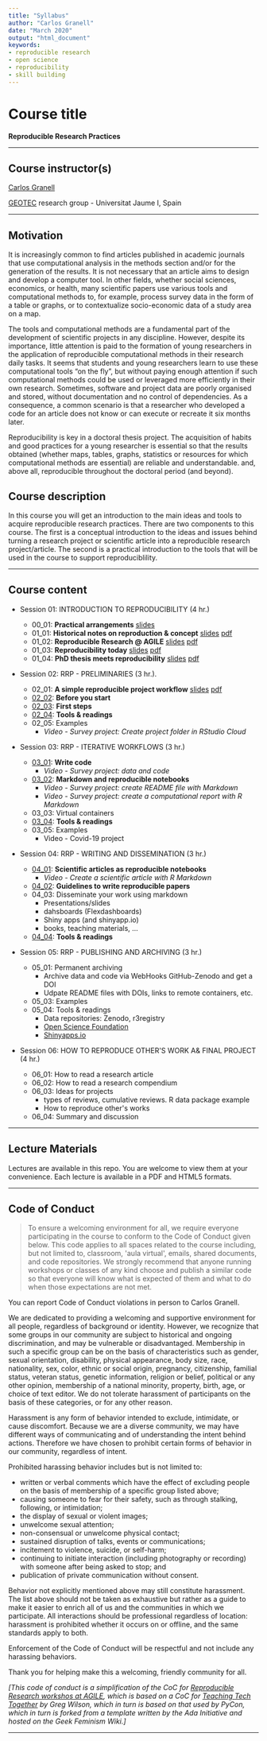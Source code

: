 ```yaml
---
title: "Syllabus"
author: "Carlos Granell"
date: "March 2020"
output: "html_document"
keywords:
- reproducible research
- open science
- reproducibility
- skill building
---
```



# Course title

**Reproducible Research Practices**

---

## Course instructor(s)
[Carlos Granell](http://carlosgranell.eu) 

[GEOTEC](http://geotec.uji.es/) research group - Universitat Jaume I, Spain

---

## Motivation 

It is increasingly common to find articles published in academic journals that use computational analysis in the methods section and/or for the generation of the results. It is not necessary that an article aims to design and develop a computer tool. In other fields, whether social sciences, economics, or health, many scientific papers use various tools and computational methods to, for example, process survey data in the form of a table or graphs, or to contextualize socio-economic data of a study area on a map.

The tools and computational methods are a fundamental part of the development of scientific projects in any discipline. However, despite its importance, little attention is paid to the formation of young researchers in the application of reproducible computational methods in their research daily tasks. It seems that students and young researchers learn to use these computational tools “on the fly”, but without paying enough attention if such computational methods could be used or leveraged more efficiently in their own research. Sometimes, software and project data are poorly organised and stored, without documentation and no control of dependencies. As a consequence, a common scenario is that a researcher who developed a code for an article does not know or can execute or recreate it six months later.

Reproducibility is key in a doctoral thesis project. The acquisition of habits and good practices for a young researcher is essential so that the results obtained (whether maps, tables, graphs, statistics or resources for which computational methods are essential) are reliable and understandable. and, above all, reproducible throughout the doctoral period (and beyond).

## Course description

In this course you will get an introduction to the main ideas and tools to acquire reproducible research practices. There are two components to this course. The first is a conceptual introduction to the ideas and issues behind  turning a research project or scientific article into a reproducible research project/article. The second is a practical introduction to the tools that will be used in the course to support reproduciblility. 

---

## Course content

* Session 01: INTRODUCTION TO REPRODUCIBILITY (4 hr.)
  * 00_01: **Practical arrangements** [slides](http://www3.uji.es/~canut/rrp20/00_01.html)
  * 01_01: **Historical notes on reproduction & concept** [slides](http://www3.uji.es/~canut/rrp20/01_01.html) [pdf](http://www3.uji.es/~canut/rrp20/01_01.pdf)
  * 01_02: **Reproducible Research @ AGILE** [slides](http://www3.uji.es/~canut/rrp20/01_02.html) [pdf](http://www3.uji.es/~canut/rrp20/01_02.pdf)
  * 01_03: **Reproducibility today** [slides](http://www3.uji.es/~canut/rrp20/01_03.html) [pdf](http://www3.uji.es/~canut/rrp20/01_03.pdf)
  * 01_04: **PhD thesis meets reproducibility** [slides](http://www3.uji.es/~canut/rrp20/01_04.html) [pdf](http://www3.uji.es/~canut/rrp20/01_04.pdf)

* Session 02: RRP - PRELIMINARIES (3 hr.).
  * 02_01: **A simple reproducible project workflow** [slides](http://www3.uji.es/~canut/rrp20/02_01.html) [pdf](http://www3.uji.es/~canut/rrp20/02_01.pdf)
  * [02_02](http://www3.uji.es/~canut/rrp20/02_02.html): **Before you start** 
  * [02_03](http://www3.uji.es/~canut/rrp20/02_03.html): **First steps**
  * [02_04](http://www3.uji.es/~canut/rrp20/02_04.html): **Tools & readings**
  * 02_05: Examples
    * _Video - Survey project: Create project folder in RStudio Cloud_
  
* Session 03: RRP - ITERATIVE WORKFLOWS (3 hr.)
  * [03_01](http://www3.uji.es/~canut/rrp20/03_01.html): **Write code**
      * _Video - Survey project: data and code_
  * [03_02](http://www3.uji.es/~canut/rrp20/03_02.html): **Markdown and reproducible notebooks**
      * _Video - Survey project: create README file with Markdown_
      * _Video - Survey project: create a computational report with R Markdown_
  * 03_03: Virtual containers
  * [03_04](http://www3.uji.es/~canut/rrp20/03_04.html): **Tools & readings**
  * 03_05: Examples
    * Video - Covid-19 project
  
* Session 04: RRP - WRITING AND DISSEMINATION (3 hr.)
  * [04_01](http://www3.uji.es/~canut/rrp20/04_01.html): **Scientific articles as reproducible notebooks**
    * _Video - Create a scientific article with R Markdown_
  * [04_02](http://www3.uji.es/~canut/rrp20/04_02.html): **Guidelines to write reproducible papers**
  * 04_03: Disseminate your work using markdown
    * Presentations/slides
    * dahsboards (Flexdashboards)
    * Shiny apps (and shinyapp.io)
    * books, teaching materials, ...
  * [04_04](http://www3.uji.es/~canut/rrp20/04_04.html): **Tools & readings**

* Session 05: RRP - PUBLISHING AND ARCHIVING (3 hr.)
  * 05_01: Permanent archiving
    * Archive data and code via WebHooks GitHub-Zenodo and get a DOI
    * Udpate README files with DOIs, links to remote containers, etc.
  * 05_03: Examples
  * 05_04: Tools & readings
    * Data repositories: Zenodo, r3registry
    * [Open Science Foundation](https://osf.io/)
    * [Shinyapps.io](https://www.shinyapps.io/)

* Session 06: HOW TO REPRODUCE OTHER'S WORK A& FINAL PROJECT (4 hr.)
  * 06_01: How to read a research article
  * 06_02: How to read a research compendium
  * 06_03: Ideas for projects
    * types of reviews, cumulative reviews. R data package example
    * How to reproduce other's works
  * 06_04: Summary and discussion

---

## Lecture Materials

Lectures are available in this repo. You are welcome to view them at your convenience. Each lecture is available in a PDF and HTML5 formats. 

---


## Code of Conduct

> To ensure a welcoming environment for all, we require everyone participating in the course to conform to the Code of Conduct given below. This code applies to all spaces related to the course including, but not limited to, classroom, 'aula virtual', emails, shared documents, and code repositories. We strongly recommend that anyone running workshops or classes of any kind choose and publish a similar code so that everyone will know what is expected of them and what to do when those expectations are not met.

You can report Code of Conduct violations in person to Carlos Granell.

We are dedicated to providing a welcoming and supportive environment for all people, regardless of background or identity. However, we recognize that some groups in our community are subject to historical and ongoing discrimination, and may be vulnerable or disadvantaged. Membership in such a specific group can be on the basis of characteristics such as gender, sexual orientation, disability, physical appearance, body size, race, nationality, sex, color, ethnic or social origin, pregnancy, citizenship, familial status, veteran status, genetic information, religion or belief, political or any other opinion, membership of a national minority, property, birth, age, or choice of text editor. We do not tolerate harassment of participants on the basis of these categories, or for any other reason.

Harassment is any form of behavior intended to exclude, intimidate, or cause discomfort. Because we are a diverse community, we may have different ways of communicating and of understanding the intent behind actions. Therefore we have chosen to prohibit certain forms of behavior in our community, regardless of intent.

Prohibited harassing behavior includes but is not limited to:

- written or verbal comments which have the effect of excluding people on the basis of membership of a specific group listed above;
- causing someone to fear for their safety, such as through stalking, following, or intimidation;
- the display of sexual or violent images;
- unwelcome sexual attention;
- non-consensual or unwelcome physical contact;
- sustained disruption of talks, events or communications;
- incitement to violence, suicide, or self-harm;
- continuing to initiate interaction (including photography or recording) with someone after being asked to stop; and
- publication of private communication without consent.

Behavior not explicitly mentioned above may still constitute harassment. The list above should not be taken as exhaustive but rather as a guide to make it easier to enrich all of us and the communities in which we participate.
All interactions should be professional regardless of location: harassment is prohibited whether it occurs on or offline, and the same standards apply to both.

Enforcement of the Code of Conduct will be respectful and not include any harassing behaviors.

Thank you for helping make this a welcoming, friendly community for all.

_[This code of conduct is a simplification of the CoC for [Reproducible Research workshos at AGILE](https://o2r.info/reproducible-agile/), which is based on a CoC for [Teaching Tech Together](http://teachtogether.tech/) by Greg Wilson, which in turn is based on that used by PyCon, which in turn is forked from a template written by the Ada Initiative and hosted on the Geek Feminism Wiki.]_

---

